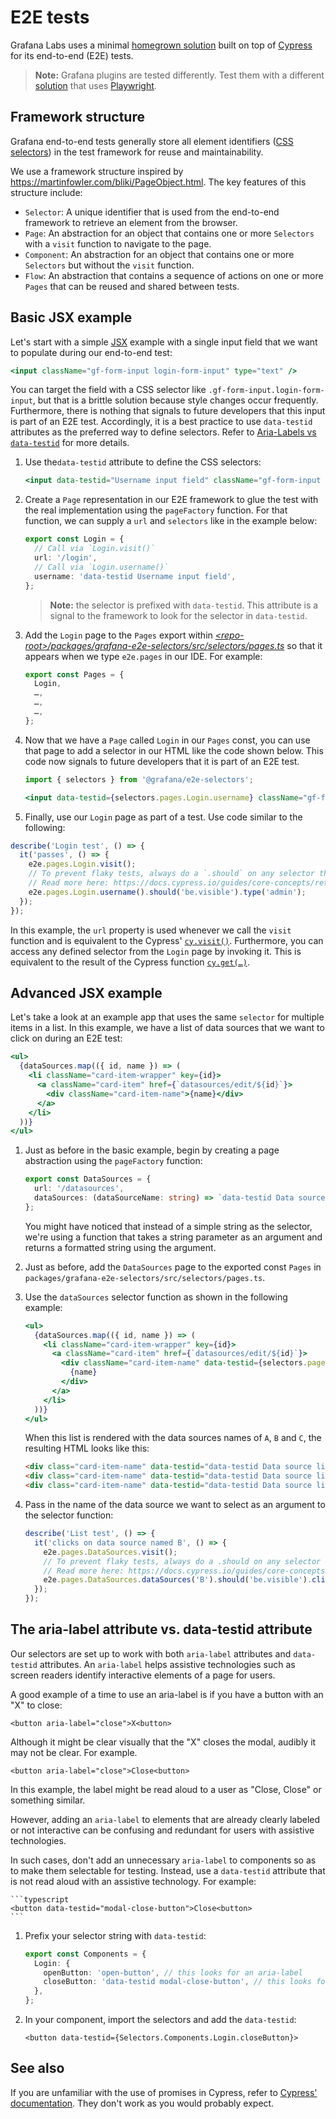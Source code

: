 # E2E tests

Grafana Labs uses a minimal [homegrown solution](../../e2e/utils/index.ts) built on top of [Cypress](https://cypress.io) for its end-to-end (E2E) tests. 

> **Note:** Grafana plugins are tested differently. Test them with a different [solution](e2e-plugins.md) that uses [Playwright](https://playwright.dev/).

## Framework structure

Grafana end-to-end tests generally store all element identifiers ([CSS selectors](https://mdn.io/docs/Web/CSS/CSS_Selectors)) in the test framework for reuse and maintainability.

We use a framework structure inspired by https://martinfowler.com/bliki/PageObject.html. The key features of this structure include:

- `Selector`: A unique identifier that is used from the end-to-end framework to retrieve an element from the browser.
- `Page`: An abstraction for an object that contains one or more `Selectors` with a `visit` function to navigate to the page.
- `Component`: An abstraction for an object that contains one or more `Selectors` but without the `visit` function.
- `Flow`: An abstraction that contains a sequence of actions on one or more `Pages` that can be reused and shared between tests.

## Basic JSX example

Let's start with a simple [JSX](https://reactjs.org/docs/introducing-jsx.html) example with a single input field that we want to populate during our end-to-end test:

```jsx
<input className="gf-form-input login-form-input" type="text" />
```

You can target the field with a CSS selector like `.gf-form-input.login-form-input`, but that is a brittle solution because style changes occur frequently. Furthermore, there is nothing that signals to future developers that this input is part of an E2E test. Accordingly, it is a best practice to use `data-testid` attributes as the preferred way to define selectors. Refer to [Aria-Labels vs `data-testid`](#aria-labels-vs-data-testid) for more details.

1. Use the`data-testid` attribute to define the CSS selectors:

    ```jsx
    <input data-testid="Username input field" className="gf-form-input login-form-input" type="text" />
    ```

1. Create a `Page` representation in our E2E framework to glue the test with the real implementation using the `pageFactory` function. For that function, we can supply a `url` and `selectors` like in the example below:

    ```typescript
    export const Login = {
      // Call via `Login.visit()`
      url: '/login',
      // Call via `Login.username()`
      username: 'data-testid Username input field',
    };
    ```

    > **Note:** the selector is prefixed with `data-testid`. This attribute is a signal to the framework to look for the selector in `data-testid`.

1. Add the `Login` page to the `Pages` export within [_\<repo-root>/packages/grafana-e2e-selectors/src/selectors/pages.ts_](../../packages/grafana-e2e-selectors/src/selectors/pages.ts) so that it appears when we type `e2e.pages` in our IDE. For example:

    ```typescript
    export const Pages = {
      Login,
      …,
      …,
      …,
    };
    ```

1. Now that we have a `Page` called `Login` in our `Pages` const, you can use that page to add a selector in our HTML like the code shown below. This code now signals to future developers that it is part of an E2E test.

    ```jsx
    import { selectors } from '@grafana/e2e-selectors';

    <input data-testid={selectors.pages.Login.username} className="gf-form-input login-form-input" type="text" />;
    ```

1. Finally, use our `Login` page as part of a test. Use code similar to the following:

```typescript
describe('Login test', () => {
  it('passes', () => {
    e2e.pages.Login.visit();
    // To prevent flaky tests, always do a `.should` on any selector that you expect to be in the DOM.
    // Read more here: https://docs.cypress.io/guides/core-concepts/retry-ability.html#Commands-vs-assertions
    e2e.pages.Login.username().should('be.visible').type('admin');
  });
});
```

In this example, the `url` property is used whenever we call the `visit` function and is equivalent to the Cypress' [`cy.visit()`](https://docs.cypress.io/api/commands/visit.html#Syntax). Furthermore, you can access any defined selector from the `Login` page by invoking it. This is equivalent to the result of the Cypress function [`cy.get(…)`](https://docs.cypress.io/api/commands/get.html#Syntax).

## Advanced JSX example

Let's take a look at an example app that uses the same `selector` for multiple items in a list. In this example, we have a list of data sources that we want to click on during an E2E test:

```jsx
<ul>
  {dataSources.map(({ id, name }) => (
    <li className="card-item-wrapper" key={id}>
      <a className="card-item" href={`datasources/edit/${id}`}>
        <div className="card-item-name">{name}</div>
      </a>
    </li>
  ))}
</ul>
```

1. Just as before in the basic example, begin by creating a page abstraction using the `pageFactory` function:

    ```typescript
    export const DataSources = {
      url: '/datasources',
      dataSources: (dataSourceName: string) => `data-testid Data source list item ${dataSourceName}`,
    };
    ```

    You might have noticed that instead of a simple string as the selector, we're using a function that takes a string parameter as an argument and returns a formatted string using the argument.

1. Just as before, add the `DataSources` page to the exported const `Pages` in `packages/grafana-e2e-selectors/src/selectors/pages.ts`.

1. Use the `dataSources` selector function as shown in the following example:

    ```jsx
    <ul>
      {dataSources.map(({ id, name }) => (
        <li className="card-item-wrapper" key={id}>
          <a className="card-item" href={`datasources/edit/${id}`}>
            <div className="card-item-name" data-testid={selectors.pages.DataSources.dataSources(name)}>
              {name}
            </div>
          </a>
        </li>
      ))}
    </ul>
    ```

    When this list is rendered with the data sources names of `A`, `B` and `C`, the resulting HTML looks like this:

    ```html
    <div class="card-item-name" data-testid="data-testid Data source list item A">A</div>
    <div class="card-item-name" data-testid="data-testid Data source list item B">B</div>
    <div class="card-item-name" data-testid="data-testid Data source list item C">C</div>
    ```

1. Pass in the name of the data source we want to select as an argument to the selector function:

    ```typescript
    describe('List test', () => {
      it('clicks on data source named B', () => {
        e2e.pages.DataSources.visit();
        // To prevent flaky tests, always do a .should on any selector that you expect to be in the DOM.
        // Read more here: https://docs.cypress.io/guides/core-concepts/retry-ability.html#Commands-vs-assertions
        e2e.pages.DataSources.dataSources('B').should('be.visible').click();
      });
    });
    ```

## The aria-label attribute vs. data-testid attribute

Our selectors are set up to work with both `aria-label` attributes and `data-testid` attributes. An `aria-label` helps assistive technologies such as screen readers identify interactive elements of a page for users.

A good example of a time to use an aria-label is if you have a button with an "X" to close:

```
<button aria-label="close">X<button>
```

Although it might be clear visually that the "X" closes the modal, audibly it may not be clear. For example.

```
<button aria-label="close">Close<button>
```

In this example, the label might be read aloud to a user as "Close, Close" or something similar.

However, adding an `aria-label` to elements that are already clearly labeled or not interactive can be confusing and redundant for users with assistive technologies.

In such cases, don't add an unnecessary `aria-label` to components so as to make them selectable for testing. Instead, use a `data-testid` attribute that is not read aloud with an assistive technology. For example:

    ```typescript
    <button data-testid="modal-close-button">Close<button>
    ```

1. Prefix your selector string with `data-testid`:

    ```typescript
    export const Components = {
      Login: {
        openButton: 'open-button', // this looks for an aria-label
        closeButton: 'data-testid modal-close-button', // this looks for a data-testid
      },
    };
    ```

1. In your component, import the selectors and add the `data-testid`:

    ```
    <button data-testid={Selectors.Components.Login.closeButton}>
    ```
## See also

If you are unfamiliar with the use of promises in Cypress, refer to [Cypress' documentation](https://docs.cypress.io/guides/core-concepts/introduction-to-cypress.html#Mixing-Async-and-Sync-code). They don't work as you would probably expect.